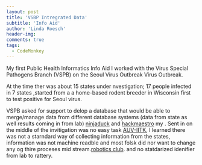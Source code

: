 ```yaml
---
layout: post
title: 'VSBP Intregrated Data'
subtitle: 'Info Aid'
author: 'Linda Roesch'
header-img: 
comments: true
tags:
  - CodeMonkey
---
```


My first Public Health Informatics Info Aid I worked with the Virus Special Pathogens Branch (VSPB) on the Seoul Virus Outbreak Virus Outbreak.

At the time ther was about 15 states under nvestigation; 17 people infected in 7 states ,started from a a home-based rodent breeder in Wisconsin first to test positive for Seoul virus.

VSPB asked for support to delop a database that would be able to merge/manage data from different database systems (data
from state as well results coming in from lab) [ninjaduck](http://www.ninjaducks.in/) and [hackmaestro](https://hackmaster.in/blog/) my . Sent in on the middle of the invitigation was no easy task  [AUV-IITK](http://auviitk.com), I learned there was not a starndard way of collecting information from the states, information was not machine readble and most folsk did nor want to change any og thire proceses mid stream.[robotics club](http://students.iitk.ac.in/roboclub/). and no statdarized idenifier from lab to rattery.


